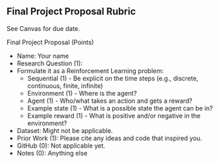 Final Project Proposal Rubric
------

See Canvas for due date.

Final Project Proposal (Points)

- Name: Your name    
- Research Question (1): 
- Formulate it as a Reinforcement Learning problem:
    + Sequential (1) - Be explicit on the time steps (e.g., discrete, continuous, finite, infinite)
    + Environment (1) - Where is the agent?
    + Agent (1) - Who/what takes an action and gets a reward?
    + Example state (1) - What is a possible state the agent can be in?
    + Example reward (1) - What is positive and/or negative in the environment?
- Dataset: Might not be applicable. 
- Prior Work (1): Please cite any ideas and code that inspired you. 
- GitHub (0): Not applicable yet.
- Notes (0): Anything else
